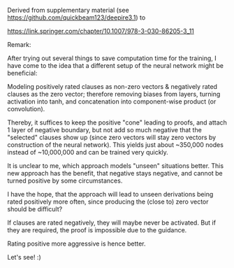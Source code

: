 Derived from supplementary material (see https://github.com/quickbeam123/deepire3.1) to 

https://link.springer.com/chapter/10.1007/978-3-030-86205-3_11

Remark:

After trying out several things to save computation time for the training, I have come to the idea that a different setup of the neural network might be beneficial:

Modeling positively rated clauses as non-zero vectors & negatively rated clauses as the zero vector; therefore removing biases from layers, turning activation into tanh, and concatenation into component-wise product (or convolution).

Thereby, it suffices to keep the positive "cone" leading to proofs, and attach 1 layer of negative boundary, but not add so much negative that the "selected" clauses show up (since zero vectors will stay zero vectors by construction of the neural network). This yields just about ~350,000 nodes instead of ~10,000,000 and can be trained very quickly.

It is unclear to me, which approach models "unseen" situations better. This new approach has the benefit, that negative stays negative, and cannot be turned positive by some circumstances.

I have the hope, that the approach will lead to unseen derivations being rated positively more often, since producing the (close to) zero vector should be difficult?

If clauses are rated negatively, they will maybe never be activated. But if they are required, the proof is impossible due to the guidance.

Rating positive more aggressive is hence better.

Let's see! :)
